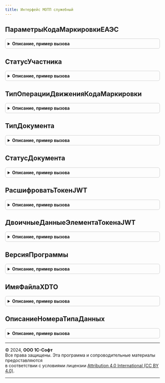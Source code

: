```yaml
---
title: Интерфейс МОТП служебный
---
```



## ПараметрыКодаМаркировкиЕАЭС
<details style="margin: 1em 0; padding: 0.5em; border: 1px solid #ccc; border-radius: 6px;">

<summary style="font-weight: bold; cursor: pointer;">Описание, пример вызова</summary>

```bsl

// Возвращает структуру данных кода маркировки.
// Параметры:
// 	ЭлементДанных - Соответствие, Неопределено - Данные ГИС МТ
// Возвращаемое значение:
// 	Структура - Параметры статуса кода маркировки:
// * Статус       - ПеречислениеСсылка.СтатусыКодовМаркировкиМОТП - Статус кода маркировки.
// * ИННВладельца - Строка                                        - ИНН владельца кода маркировки.
Функция ПараметрыКодаМаркировкиЕАЭС(ЭлементДанных = Неопределено, ВидПродукции = Неопределено) Экспорт
```

Пример вызова
```bsl
Результат = ИнтерфейсМОТПСлужебный.ПараметрыКодаМаркировкиЕАЭС(ЭлементДанных, ВидПродукции);
```
</details>

## СтатусУчастника
<details style="margin: 1em 0; padding: 0.5em; border: 1px solid #ccc; border-radius: 6px;">

<summary style="font-weight: bold; cursor: pointer;">Описание, пример вызова</summary>

```bsl

// Преобразовывает текстовое представление статуса участника МОТП в значение перечисления.
//
// Параметры:
//  ЗначениеПоиска - Строка - значение для перекодировки
//
// Возвращаемое значение:
//  ПеречислениеСсылка.СтатусыУчастниковМОТП - статус участника.
//
Функция СтатусУчастника(Знач ЗначениеПоиска) Экспорт
```

Пример вызова
```bsl
Результат = ИнтерфейсМОТПСлужебный.СтатусУчастника(ЗначениеПоиска) 
```
</details>

## ТипОперацииДвиженияКодаМаркировки
<details style="margin: 1em 0; padding: 0.5em; border: 1px solid #ccc; border-radius: 6px;">

<summary style="font-weight: bold; cursor: pointer;">Описание, пример вызова</summary>

```bsl

// Преобразовывает текстовое представление типа операции движения кода маркировки МОТП в значение перечисления.
//
// Параметры:
//  ЗначениеПоиска - Строка - значение для перекодировки
//
// Возвращаемое значение:
//  ПеречислениеСсылка.ТипыОперацийДвиженияКодовМаркировкиМОТП - тип операции движения кода маркировки.
//
Функция ТипОперацииДвиженияКодаМаркировки(Знач ЗначениеПоиска) Экспорт
```

Пример вызова
```bsl
Результат = ИнтерфейсМОТПСлужебный.ТипОперацииДвиженияКодаМаркировки(ЗначениеПоиска) 
```
</details>

## ТипДокумента
<details style="margin: 1em 0; padding: 0.5em; border: 1px solid #ccc; border-radius: 6px;">

<summary style="font-weight: bold; cursor: pointer;">Описание, пример вызова</summary>

```bsl

// Преобразовывает текстовое представление типа документа ИС МОТП в значение перечисления.
//
// Параметры:
//  ЗначениеПоиска - Строка - значение для перекодировки
//
// Возвращаемое значение:
//  ПеречислениеСсылка.ТипыДокументовМОТП - тип документа.
//
Функция ТипДокумента(Знач ЗначениеПоиска) Экспорт
```

Пример вызова
```bsl
Результат = ИнтерфейсМОТПСлужебный.ТипДокумента(ЗначениеПоиска) 
```
</details>

## СтатусДокумента
<details style="margin: 1em 0; padding: 0.5em; border: 1px solid #ccc; border-radius: 6px;">

<summary style="font-weight: bold; cursor: pointer;">Описание, пример вызова</summary>

```bsl

// Преобразовывает текстовое представление статуса документа ИС МОТП в значение перечисления.
//
// Параметры:
//  ЗначениеПоиска - Строка - значение для перекодировки
//
// Возвращаемое значение:
//  ПеречислениеСсылка.СтатусыДокументовМОТП - статус документа МОТП.
//
Функция СтатусДокумента(Знач ЗначениеПоиска) Экспорт
```

Пример вызова
```bsl
Результат = ИнтерфейсМОТПСлужебный.СтатусДокумента(ЗначениеПоиска) 
```
</details>

## РасшифроватьТокенJWT
<details style="margin: 1em 0; padding: 0.5em; border: 1px solid #ccc; border-radius: 6px;">

<summary style="font-weight: bold; cursor: pointer;">Описание, пример вызова</summary>

```bsl

Функция РасшифроватьТокенJWT(Токен) Экспорт
```

Пример вызова
```bsl
Результат = ИнтерфейсМОТПСлужебный.РасшифроватьТокенJWT(Токен) 
```
</details>

## ДвоичныеДанныеЭлементаТокенаJWT
<details style="margin: 1em 0; padding: 0.5em; border: 1px solid #ccc; border-radius: 6px;">

<summary style="font-weight: bold; cursor: pointer;">Описание, пример вызова</summary>

```bsl

Функция ДвоичныеДанныеЭлементаТокенаJWT(Знач Значение) Экспорт
```

Пример вызова
```bsl
Результат = ИнтерфейсМОТПСлужебный.ДвоичныеДанныеЭлементаТокенаJWT(Значение));
```
</details>

## ВерсияПрограммы
<details style="margin: 1em 0; padding: 0.5em; border: 1px solid #ccc; border-radius: 6px;">

<summary style="font-weight: bold; cursor: pointer;">Описание, пример вызова</summary>

```bsl

Функция ВерсияПрограммы() Экспорт
```

Пример вызова
```bsl
Результат = ИнтерфейсМОТПСлужебный.ВерсияПрограммы() 
```
</details>

## ИмяФайлаXDTO
<details style="margin: 1em 0; padding: 0.5em; border: 1px solid #ccc; border-radius: 6px;">

<summary style="font-weight: bold; cursor: pointer;">Описание, пример вызова</summary>

```bsl

Функция ИмяФайлаXDTO(ДанныеДокумента, МетаданныеXDTO) Экспорт
```

Пример вызова
```bsl
Результат = ИнтерфейсМОТПСлужебный.ИмяФайлаXDTO(ДанныеДокумента, МетаданныеXDTO) 
```
</details>

## ОписаниеНомераТипаДанных
<details style="margin: 1em 0; padding: 0.5em; border: 1px solid #ccc; border-radius: 6px;">

<summary style="font-weight: bold; cursor: pointer;">Описание, пример вызова</summary>

```bsl

Функция ОписаниеНомераТипаДанных(МетаданныеXDTO) Экспорт
```

Пример вызова
```bsl
Результат = ИнтерфейсМОТПСлужебный.ОписаниеНомераТипаДанных(МетаданныеXDTO));
```
</details>

---

© 2024, **ООО 1С-Софт**  
Все права защищены. Эта программа и сопроводительные материалы предоставляются  
в соответствии с условиями лицензии [Attribution 4.0 International (CC BY 4.0)](https://creativecommons.org/licenses/by/4.0/legalcode).

---

